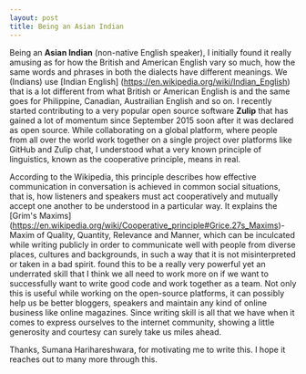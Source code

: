```yaml
---
layout: post
title: Being an Asian Indian
---
```

Being an **Asian Indian** (non-native English speaker), I initially found it really amusing as for how the British and American English vary so much, how the same words and phrases in both the dialects have different meanings. We (Indians) use [Indian English] (https://en.wikipedia.org/wiki/Indian_English) that is a lot different from what British or American English is and the same goes for Philippine, Canadian, Austrailian English and so on. I recently started contributing to a very popular open source software **Zulip** that has gained a lot of momentum since September 2015 soon after it was declared as open source. While collaborating on a global platform, where people from all over the world work together on a single project over platforms like GitHub and Zulip chat, I understood what a very known principle of linguistics, known as the cooperative principle, means in real. 

According to the Wikipedia, this principle describes how effective communication in conversation is achieved in common social situations, that is, how listeners and speakers must act cooperatively and mutually accept one another to be understood in a particular way. It explains the [Grim's Maxims] (https://en.wikipedia.org/wiki/Cooperative_principle#Grice.27s_Maxims)- Maxim of Quality, Quantity, Relevance and Manner, which can be inculcated while writing publicly in order to communicate well with people from diverse places, cultures and backgrounds, in such a way that it is not misinterpreted or taken in a bad spirit. found this to be a really very powerful yet an underrated skill that I think we all need to work more on if we want to successfully want to write good code and work together as a team. Not only this is useful while working on the open-source platforms, it can possibly help us be better bloggers, speakers and maintain any kind of online business like online magazines. Since writing skill is all that we have when it comes to express ourselves to the internet community, showing a little generosity and courtesy can surely take us miles ahead. 

Thanks, Sumana Harihareshwara, for motivating me to write this. I hope it reaches out to many more through this.  
